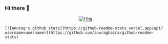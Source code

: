 ### Hi there 👋

  <div align=center>
	
  [![Hits](https://hits.seeyoufarm.com/api/count/incr/badge.svg?url=https%3A%2F%2Fgithub.com%2Fzzsza)](https://hits.seeyoufarm.com) 
	
  </div>
  
  
    [![Anurag's github stats](https://github-readme-stats.vercel.app/api?username=username)](https://github.com/anuraghazra/github-readme-stats)

